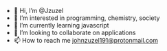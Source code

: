 - 👋 Hi, I’m @Jzuzel
- 👀 I’m interested in programming, chemistry, society
- 🌱 I’m currently learning javascript
- 💞️ I’m looking to collaborate on applications
- 📫 How to reach me johnzuzel191@protonmail.com

<!---
Jzuzel/Jzuzel is a ✨ special ✨ repository because its `README.md` (this file) appears on your GitHub profile.
You can click the Preview link to take a look at your changes.
--->
